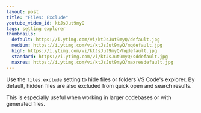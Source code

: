 ```yaml
---
layout: post
title: "Files: Exclude"
youtube_video_id: ktJsJut9myQ
tags: setting explorer
thumbnails:
  default: https://i.ytimg.com/vi/ktJsJut9myQ/default.jpg
  medium: https://i.ytimg.com/vi/ktJsJut9myQ/mqdefault.jpg
  high: https://i.ytimg.com/vi/ktJsJut9myQ/hqdefault.jpg
  standard: https://i.ytimg.com/vi/ktJsJut9myQ/sddefault.jpg
  maxres: https://i.ytimg.com/vi/ktJsJut9myQ/maxresdefault.jpg
---
```


Use the `files.exclude` setting to hide files or folders VS Code's explorer. By default, hidden files are also excluded from quick open and search results.

This is especially useful when working in larger codebases or with generated files.
